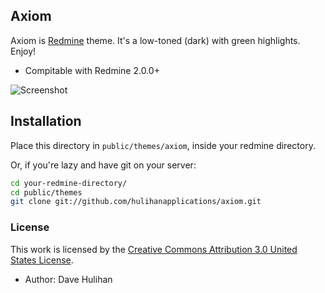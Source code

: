 ## Axiom

Axiom is [Redmine](http://www.redmine.org/) theme. It's a low-toned (dark) with green highlights. Enjoy!

* Compitable with Redmine 2.0.0+

![Screenshot](https://github.com/hulihanapplications/axiom/raw/master/screenshot.png)

## Installation

Place this directory in `public/themes/axiom`, inside your redmine directory.

Or, if you're lazy and have git on your server:

```sh
cd your-redmine-directory/
cd public/themes
git clone git://github.com/hulihanapplications/axiom.git
```

### License

This work is licensed by the [Creative Commons Attribution 3.0 United States License](http://creativecommons.org/licenses/by/3.0/).

* Author: Dave Hulihan
